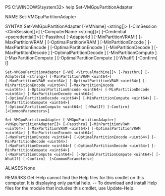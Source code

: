 PS C:\WINDOWS\system32> help Set-VMGpuPartitionAdapter

NAME
    Set-VMGpuPartitionAdapter

SYNTAX
    Set-VMGpuPartitionAdapter [-VMName] <string[]> [-CimSession <CimSession[]>] [-ComputerName <string[]>]
    [-Credential <pscredential[]>] [-Passthru] [-AdapterId <string>] [-MinPartitionVRAM <uint64>] [-MaxPartitionVRAM
    <uint64>] [-OptimalPartitionVRAM <uint64>] [-MinPartitionEncode <uint64>] [-MaxPartitionEncode <uint64>]
    [-OptimalPartitionEncode <uint64>] [-MinPartitionDecode <uint64>] [-MaxPartitionDecode <uint64>]
    [-OptimalPartitionDecode <uint64>] [-MinPartitionCompute <uint64>] [-MaxPartitionCompute <uint64>]
    [-OptimalPartitionCompute <uint64>] [-WhatIf] [-Confirm]  [<CommonParameters>]

    Set-VMGpuPartitionAdapter [-VM] <VirtualMachine[]> [-Passthru] [-AdapterId <string>] [-MinPartitionVRAM <uint64>]
    [-MaxPartitionVRAM <uint64>] [-OptimalPartitionVRAM <uint64>] [-MinPartitionEncode <uint64>] [-MaxPartitionEncode
    <uint64>] [-OptimalPartitionEncode <uint64>] [-MinPartitionDecode <uint64>] [-MaxPartitionDecode <uint64>]
    [-OptimalPartitionDecode <uint64>] [-MinPartitionCompute <uint64>] [-MaxPartitionCompute <uint64>]
    [-OptimalPartitionCompute <uint64>] [-WhatIf] [-Confirm]  [<CommonParameters>]

    Set-VMGpuPartitionAdapter [-VMGpuPartitionAdapter] <VMGpuPartitionAdapter[]> [-Passthru] [-MinPartitionVRAM
    <uint64>] [-MaxPartitionVRAM <uint64>] [-OptimalPartitionVRAM <uint64>] [-MinPartitionEncode <uint64>]
    [-MaxPartitionEncode <uint64>] [-OptimalPartitionEncode <uint64>] [-MinPartitionDecode <uint64>]
    [-MaxPartitionDecode <uint64>] [-OptimalPartitionDecode <uint64>] [-MinPartitionCompute <uint64>]
    [-MaxPartitionCompute <uint64>] [-OptimalPartitionCompute <uint64>] [-WhatIf] [-Confirm]  [<CommonParameters>]


ALIASES
    None


REMARKS
    Get-Help cannot find the Help files for this cmdlet on this computer. It is displaying only partial help.
        -- To download and install Help files for the module that includes this cmdlet, use Update-Help.
